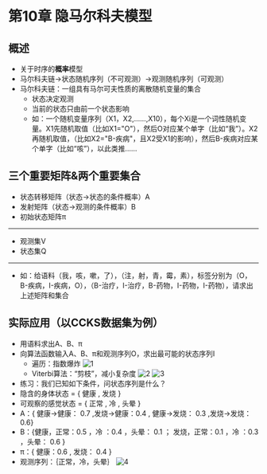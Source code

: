 # 第10章 隐马尔科夫模型

## 概述

- 关于时序的**概率**模型
- 马尔科夫链->状态随机序列（不可观测）->观测随机序列（可观测）
- 马尔科夫链：一组具有马尔可夫性质的离散随机变量的集合
  - 状态决定观测
  - 当前的状态只由前一个状态影响
  - 如：一个随机变量序列（X1，X2,……,X10），每个Xi是一个词性随机变量。X1先随机取值（比如X1="O"），然后O对应某个单字（比如“我”）。X2再随机取值，（比如X2="B-疾病"，且X2受X1的影响），然后B-疾病对应某个单字（比如“咳”），以此类推……

## 三个重要矩阵&两个重要集合

- 状态转移矩阵（状态->状态的条件概率）A
- 发射矩阵（状态->观测的条件概率）B
- 初始状态矩阵π

----

- 观测集V
- 状态集Q

----

- 如：给语料（我，咳，嗽，了），（注，射，青，霉，素），标签分别为（O，B-疾病，I-疾病，O），（B-治疗，I-治疗，B-药物，I-药物，I-药物），请求出上述矩阵和集合

## 实际应用（以CCKS数据集为例）

- 用语料求出A、B、π
- 向算法函数输入A、B、π和观测序列O，求出最可能的状态序列I
  - 遍历：指数爆炸
![1](https://pic4.zhimg.com/80/v2-8a0e2bc64b7305a04c3aef847fa62bdb_hd.jpg)
  - Viterbi算法：“剪枝”，减小复杂度
![2](https://pic1.zhimg.com/80/v2-ab128a2158510b6885daba65c7de50e0_hd.jpg)
![3](https://pic2.zhimg.com/80/v2-7ddbccbba833ec8158c07c7bd22d56c1_hd.jpg)
- 练习：我们已知如下条件，问状态序列是什么？
- 隐含的身体状态 = { 健康 , 发烧 }
- 可观察的感觉状态 = { 正常 , 冷 , 头晕 }
- A：{ 健康->健康： 0.7 ,发烧->健康：0.4 ,
       健康->发烧： 0.3 ,发烧->发烧：0.6}
- B：{健康，正常：0.5 ，冷 ：0.4 ，头晕： 0.1 ；
      发烧，正常：0.1 ，冷 ：0.3 ，头晕： 0.6 }
- π：{ 健康：0.6 , 发烧： 0.4 }
- 观测序列：｛正常，冷，头晕｝
![4](https://upload-images.jianshu.io/upload_images/16186410-808c3aca506cf457.png?imageMogr2/auto-orient/strip|imageView2/2/w/720)